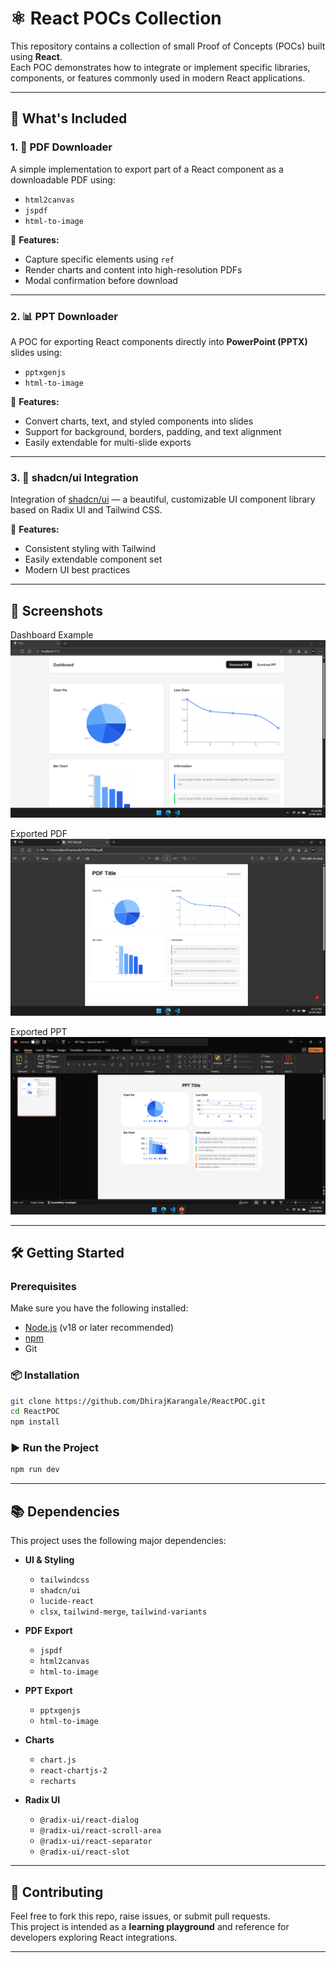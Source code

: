 # ⚛️ React POCs Collection

This repository contains a collection of small Proof of Concepts (POCs) built using **React**.  
Each POC demonstrates how to integrate or implement specific libraries, components, or features commonly used in modern React applications.

---

## 🚀 What's Included

### 1. 📄 PDF Downloader
A simple implementation to export part of a React component as a downloadable PDF using:
- `html2canvas`
- `jspdf`
- `html-to-image`

📌 **Features:**
- Capture specific elements using `ref`
- Render charts and content into high-resolution PDFs
- Modal confirmation before download

---

### 2. 📊 PPT Downloader
A POC for exporting React components directly into **PowerPoint (PPTX)** slides using:
- `pptxgenjs`
- `html-to-image`

📌 **Features:**
- Convert charts, text, and styled components into slides
- Support for background, borders, padding, and text alignment
- Easily extendable for multi-slide exports

---

### 3. 🎨 shadcn/ui Integration
Integration of [shadcn/ui](https://ui.shadcn.com/) — a beautiful, customizable UI component library based on Radix UI and Tailwind CSS.

📌 **Features:**
- Consistent styling with Tailwind
- Easily extendable component set
- Modern UI best practices

---

## 📸 Screenshots

Dashboard Example  
![Dashboard](public/Screenshots/Dashboard.png)

Exported PDF  
![PDF](public/Screenshots/PDF.png)

Exported PPT  
![PPT](public/Screenshots/PPT.png)

---

## 🛠️ Getting Started

### Prerequisites
Make sure you have the following installed:
- [Node.js](https://nodejs.org/) (v18 or later recommended)
- [npm](https://www.npmjs.com/)
- Git

### 📦 Installation

```bash
git clone https://github.com/DhirajKarangale/ReactPOC.git
cd ReactPOC
npm install
```

### ▶️ Run the Project
```bash
npm run dev
```

---

## 📚 Dependencies

This project uses the following major dependencies:

- **UI & Styling**
  - `tailwindcss`
  - `shadcn/ui`
  - `lucide-react`
  - `clsx`, `tailwind-merge`, `tailwind-variants`

- **PDF Export**
  - `jspdf`
  - `html2canvas`
  - `html-to-image`

- **PPT Export**
  - `pptxgenjs`
  - `html-to-image`

- **Charts**
  - `chart.js`
  - `react-chartjs-2`
  - `recharts`

- **Radix UI**
  - `@radix-ui/react-dialog`
  - `@radix-ui/react-scroll-area`
  - `@radix-ui/react-separator`
  - `@radix-ui/react-slot`

---

## 🤝 Contributing
Feel free to fork this repo, raise issues, or submit pull requests.  
This project is intended as a **learning playground** and reference for developers exploring React integrations.

---